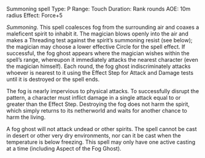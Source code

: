 Summoning spell
Type: P
Range: Touch
Duration: Rank rounds
AOE: 10m radius
Effect: Force+5

_Summoning_. This spell coalesces fog from the surrounding air and coaxes a maleficent spirit to inhabit it. The magician blows openly into the air and makes a Threading test against the spirit’s summoning resist (see below); the magician may choose a lower effective Circle for the spell effect. If successful, the fog ghost appears where the magician wishes within the spell’s range, whereupon it immediately attacks the nearest character (even the magician himself). Each round, the fog ghost indiscriminately attacks whoever is nearest to it using the Effect Step for Attack and Damage tests until it is destroyed or the spell ends.

The fog is nearly impervious to physical attacks. To successfully disrupt the pattern, a character must inflict damage in a single attack equal to or greater than the Effect Step. Destroying the fog does not harm the spirit, which simply returns to its netherworld and waits for another chance to harm the living.

A fog ghost will not attack undead or other spirits. The spell cannot be cast in desert or other very dry environments, nor can it be cast when the temperature is below freezing. This spell may only have one active casting at a time (including Aspect of the Fog Ghost).